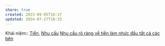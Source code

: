 ```yaml
---
share: true
created: 2023-09-05T16:17
updated: 2024-07-27T18:33
---
```

Khái niệm:: [Tiền](../../%CE%9E%20Kh%C3%A1i%20ni%E1%BB%87m/Ti%E1%BB%81n.md), [Nhu cầu](%E2%9A%A1%E2%9A%A1Hi%E1%BB%83u%20bi%E1%BA%BFt%20s%C3%A2u/%CE%9E%20Kh%C3%A1i%20ni%E1%BB%87m/X%C3%A2y%20d%E1%BB%B1ng%20d%E1%BB%B1%20%C3%A1n/Qu%E1%BA%A3n%20l%C3%BD%20d%E1%BB%B1%20%C3%A1n/Nhu%20c%E1%BA%A7u.md)
[Nhu cầu rõ ràng về tiền làm nhức đầu tất cả các bên](./Nhu%20c%E1%BA%A7u%20r%C3%B5%20r%C3%A0ng%20v%E1%BB%81%20ti%E1%BB%81n%20l%C3%A0m%20nh%E1%BB%A9c%20%C4%91%E1%BA%A7u%20t%E1%BA%A5t%20c%E1%BA%A3%20c%C3%A1c%20b%C3%AAn.md)
